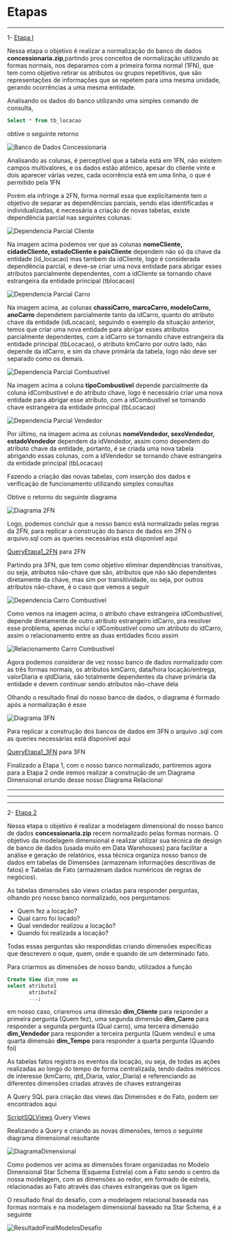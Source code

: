 
# Etapas

---

1- [Etapa I](../Desafio/etapa-1/)

Nessa etapa o objetivo é realizar a normalização do banco de dados **concessionaria.zip**,partindo pros conceitos de normalização utilizando as formas normais, nos deparamos com a primeira forma normal (1FN), que tem como objetivo retirar os atributos ou grupos repetitivos, que são representações de informações que se repetem para uma mesma unidade, gerando ocorrências a uma mesma entidade.

Analisando os dados do banco utilizando uma simples comando de consulta,

``` SQL
Select * from tb_locacao 
```

obtive o seguinte retorno

![Banco de Dados Concessionaria](../Evidencias/Desafio/Dados_Não_Normalizados.JPG)

Analisando as colunas, é perceptível que a tabela está em 1FN, não existem campos multivalores, e os dados estão atômico, apesar do cliente vinte e dois aparecer várias vezes, cada ocorrência está em uma linha, o que é permitido pela 1FN

Porém ela infringe a 2FN, forma normal essa que explicitamente tem o objetivo de separar as dependências parciais, sendo elas identificadas e individualizadas, é necessária a criação de novas tabelas, existe dependência parcial nas seguintes colunas:

![Dependencia Parcial Cliente](../Evidencias/Desafio/2FN_Redundância_Cliente.JPG)

Na imagem acima podemos ver que as colunas **nomeCliente, cidadeCliente, estadoCliente e paisCliente** dependem não só da chave da entidade (id_locacao) mas tambem da idCliente, logo é considerada dependência parcial, e deve-se criar uma nova entidade para abrigar esses atributos parcialmente dependentes, com a idCliente se tornando chave estrangeira da entidade principal (tblocacao)

![Dependencia Parcial Carro](../Evidencias/Desafio/2FN_Redundância_Carro.JPG)

Na imagem acima, as colunas **chassiCarro, marcaCarro, modeloCarro, anoCarro** dependetem parcialmente tanto da idCarro, quanto do atributo chave da entidade (idLocacao), seguindo o exemplo da situação anterior, temos que criar uma nova entidade para abrigar esses atributos parcialmente dependentes, com a idCarro se tornando chave estrangeira da entidade principal (tbLocacao), o atributo kmCarro por outro lado, não depende da idCarro, e sim da chave primária da tabela, logo não deve ser separado como os demais.

![Dependencia Parcial Combustivel](../Evidencias/Desafio/2FN_Redundância_Combustivel.JPG)

Na imagem acima a coluna **tipoCombustivel** depende parcialmente da coluna idCombustivel e do atributo chave, logo é necessário criar uma nova entidade para abrigar esse atributo, com a idCombustivel se tornando chave estrangeira da entidade principal (tbLocacao)

![Dependencia Parcial Vendedor](../Evidencias/Desafio/2FN_Redundância_Vendedor.JPG)

Por último, na imagem acima as colunas **nomeVendedor, sexoVendedor, estadoVendedor** dependem da idVendedor, assim como dependem do atributo chave da entidade, portanto, é se criada uma nova tabela abrigando essas colunas, com a idVendedor se tornando chave estrangeira da entidade principal (tbLocacao)

Fazendo a criação das novas tabelas, com inserção dos dados e verificação de funcionamento utilizando simples consultas

Obtive o retorno do seguinte diagrama

![Diagrama 2FN](../Evidencias/Desafio/DER_Concessionaria_2FN.JPG)

Logo, podemos concluir que a nosso banco está normalizado pelas regras da 2FN, para replicar a construção do banco de dados em 2FN o arquivo.sql com as queries necessárias está disponível aqui

[QueryEtapa1_2FN](../Desafio/etapa-1/concessionaria_2FN.sql) para 2FN

Partindo pra 3FN, que tem como objetivo eliminar dependências transitivas, ou seja, atributos não-chave que são, atributos que não são dependentes diretamente da chave, mas sim por transitividade, ou seja, por outros atributos não-chave, é o caso que vemos a seguir

![Dependencia Carro Combustivel](../Evidencias/Desafio/3FN_DependenciaParcial_Carro-Combustivel.JPG)

Como vemos na imagem acima, o atributo chave estrangeira idCombustivel, depende diretamente de outro atributo estrangeiro idCarro, pra resolver esse problema, apenas incluí o idCombustivel como um atributo do idCarro, assim o relacionamento entre as duas entidades ficou assim

![Relacionamento Carro Combustivel](../Evidencias/Desafio/RelacionamentoCarroCombustivel.JPG)

Agora podemos considerar de vez nosso banco de dados normalizado com as três formas normais, os atributos kmCarro, data/hora locação/entrega, valorDiaria e qtdDiaria, são totalmente dependentes da chave primária da entidade e devem continuar sendo atributos não-chave dela

Olhando o resultado final do nosso banco de dados, o diagrama é formado após a normalização é esse

![Diagrama 3FN](../Evidencias/Desafio/DER_Concessionaria_3FN.JPG)

Para replicar a construção dos bancos de dados em 3FN o arquivo .sql com as queries necessárias está disponível aqui

[QueryEtapa1_3FN](../Desafio/etapa-1/concessionaria_3FN.sql) para 3FN

Finalizado a Etapa 1, com o nosso banco normalizado, partiremos agora para a Etapa 2 onde iremos realizar a construção de um Diagrama Dimensional oriundo desse nosso Diagrama Relacional

---
---
---

2- [Etapa 2](../Desafio/etapa-2/)

Nessa etapa o objetivo é realizar a modelagem dimensional do nosso banco de dados **concessionaria.zip** recem normalizado pelas formas normais. O objetivo da modelagem dimensional é realizar utilizar sua técnica de design de banco de dados (usada muito em Data Warehouses) para facilitar a análise e geração de relatórios, essa técnica organiza nosso banco de dados em tabelas de Dimensões (armazenam informações descritivas de fatos) e Tabelas de Fato (armazenam dados numéricos de regras de negócios).

As tabelas dimensões são views criadas para responder perguntas, olhando pro nosso banco normalizado, nos perguntamos:

- Quem fez a locação?
- Qual carro foi locado?
- Qual vendedor realizou a locação?
- Quando foi realizada a locação?

Todas essas perguntas são respondidas criando dimensões específicas que descrevem o oque, quem, onde e quando de um determinado fato.

Para criarmos as dimensões de nosso bando, utilizados a função

```SQL
Create View dim_nome as
select atributo1
       atribute2
       ...;
```

em nosso caso, criaremos uma dimesão **dim_Cliente** para responder a primeira pergunta (Quem fez), uma segunda dimensão **dim_Carro** para responder a segunda pergunta (Qual carro), uma terceira dimensão **dim_Vendedor** para responder a terceira pergunta (Quem vendeu) e uma quarta dimensão **dim_Tempo** para responder a quarta pergunta (Quando foi)

As tabelas fatos registra os eventos da locação, ou seja, de todas as ações realizadas ao longo do tempo de forma centralizada, tendo dados métricos de interesse (kmCarro, qtd_Diaria, valor_Diaria) e referenciando as diferentes dimensões criadas através de chaves estrangeiras

A Query SQL para criação das views das Dimensões e do Fato, podem ser encontrados aqui

[ScriptSQLViews](../Desafio/etapa-2/concessionaria_queries_dimensional.sql) Query Views

Realizando a Query e criando as novas dimensões, temos o seguinte diagrama dimensional resultante

![DiagramaDimensional](../Evidencias/Desafio/Diagrama_Concessionaria_Dimensional.JPG)

Como podemos ver acima as dimensões foram organizadas no Modelo Dimensional Star Schema (Esquema Estrela) com a Fato sendo o centro da nossa modelagem, com as dimensões ao redor, em formado de estrela, relacionadas ao Fato através das chaves estrangeiras que os ligam

O resultado final do desafio, com a modelagem relacional baseada nas formas normais e na modelagem dimensional baseado na Star Schema, é a seguinte

![ResultadoFinalModelosDesafio](../Evidencias/Desafio/Resultado_Final_Diagramas_RelacionalDimensional.JPG)
